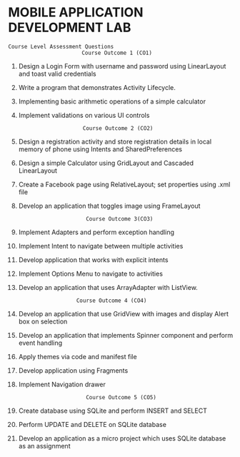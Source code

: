 # MOBILE APPLICATION DEVELOPMENT LAB 
	Course Level Assessment Questions
                           Course Outcome 1 (CO1)
                                   
1. Design a Login Form with username and password using LinearLayout and toast valid
credentials
2. Write a program that demonstrates Activity Lifecycle.
3. Implementing basic arithmetic operations of a simple calculator
4. Implement validations on various UI controls

                           Course Outcome 2 (CO2)
1. Design a registration activity and store registration details in local memory of phone
using Intents and SharedPreferences
2. Design a simple Calculator using GridLayout and Cascaded LinearLayout
3. Create a Facebook page using RelativeLayout; set properties using .xml file
4. Develop an application that toggles image using FrameLayout

                            Course Outcome 3(CO3)
1. Implement Adapters and perform exception handling
2. Implement Intent to navigate between multiple activities
3. Develop application that works with explicit intents
4. Implement Options Menu to navigate to activities
5. Develop an application that uses ArrayAdapter with ListView.
                         
                         Course Outcome 4 (CO4)
1. Develop an application that use GridView with images and display Alert box on
selection
2. Develop an application that implements Spinner component and perform event
handling
3. Apply themes via code and manifest file
4. Develop application using Fragments
5. Implement Navigation drawer

                            Course Outcome 5 (CO5)
1. Create database using SQLite and perform INSERT and SELECT
2. Perform UPDATE and DELETE on SQLite database
3. Develop an application as a micro project which uses SQLite database as an
assignment